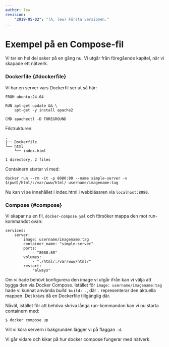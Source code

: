 ```yaml
---
author: lew
revision:
    "2019-05-02": "(A, lew) Första versionen."
...
```

Exempel på en Compose-fil
=======================

Vi tar en hel del saker på en gång nu. Vi utgår från föregående kapitel, när vi skapade ett nätverk.



### Dockerfile {#dockerfile}

Vi har en server vars Dockerfil ser ut så här:

```
FROM ubuntu:24.04

RUN apt-get update && \
    apt-get -y install apache2

CMD apachectl -D FOREGROUND
```

Filstrukturen:
```
.
├── Dockerfile
└── html
    └── index.html

1 directory, 2 files
```

Containern startar vi med:
```
docker run --rm -it -p 8080:80 --name simple-server -v $(pwd)/html/:/var/www/html/ username/imagename:tag
```

Nu kan vi se innehållet i index.html i webbläsaren via `localhost:8080`.



### Compose {#compose}

Vi skapar nu en fil, `docker-compose.yml` och försöker mappa den mot run-kommandot ovan:

```
services:
    server:
        image: username/imagename:tag
        container_name: "simple-server"
        ports:
            - "8080:80"
        volumes:
            - "./html/:/var/www/html/"
        restart:
            "always"
```

Om vi hade behövt konfigurera den image vi utgår ifrån kan vi välja att bygga den via Docker Compose. Istället för `image: username/imagename:tag` hade vi kunnat använda *build*: `build: .`, där `.` representerar den aktuella mappen. Det krävs då en Dockerfile tillgänglig där.

Nåväl, istället för att behöva skriva långa run-kommandon kan vi nu starta containern med:

```
$ docker compose up
```

Vill vi köra servern i bakgrunden lägger vi på flaggan `-d`.

Vi går vidare och kikar på hur docker compose fungerar med nätverk.
